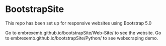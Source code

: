 # BootstrapSite
This repo has been set up for responsive websites using Bootstrap 5.0

Go to embrexemb.github.io/bootstrapSite/Web-Site/ to see the website.
Go to embrexemb.github.io/bootstrapSite/Python/ to see webscraping demo.


